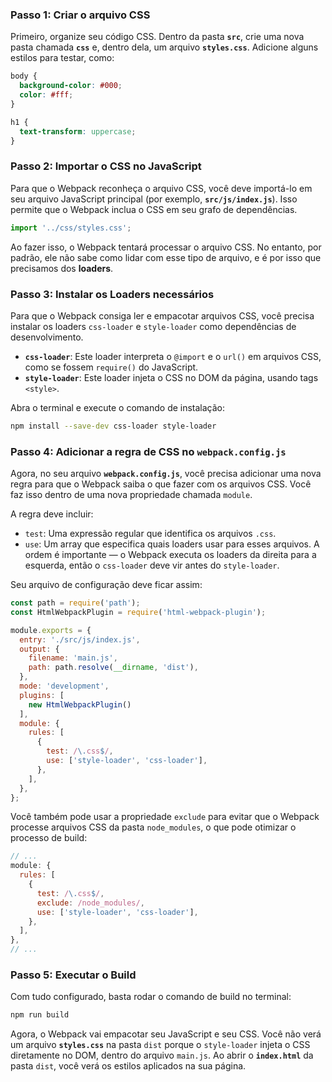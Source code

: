 ### Passo 1: Criar o arquivo CSS

Primeiro, organize seu código CSS. Dentro da pasta **`src`**, crie uma nova pasta chamada **`css`** e, dentro dela, um arquivo **`styles.css`**. Adicione alguns estilos para testar, como:

```css
body {
  background-color: #000;
  color: #fff;
}

h1 {
  text-transform: uppercase;
}
```

### Passo 2: Importar o CSS no JavaScript

Para que o Webpack reconheça o arquivo CSS, você deve importá-lo em seu arquivo JavaScript principal (por exemplo, **`src/js/index.js`**). Isso permite que o Webpack inclua o CSS em seu grafo de dependências.

```javascript
import '../css/styles.css';
```

Ao fazer isso, o Webpack tentará processar o arquivo CSS. No entanto, por padrão, ele não sabe como lidar com esse tipo de arquivo, e é por isso que precisamos dos **loaders**.

### Passo 3: Instalar os Loaders necessários

Para que o Webpack consiga ler e empacotar arquivos CSS, você precisa instalar os loaders `css-loader` e `style-loader` como dependências de desenvolvimento.

  * **`css-loader`**: Este loader interpreta o `@import` e o `url()` em arquivos CSS, como se fossem `require()` do JavaScript.
  * **`style-loader`**: Este loader injeta o CSS no DOM da página, usando tags `<style>`.

Abra o terminal e execute o comando de instalação:

```bash
npm install --save-dev css-loader style-loader
```

### Passo 4: Adicionar a regra de CSS no `webpack.config.js`

Agora, no seu arquivo **`webpack.config.js`**, você precisa adicionar uma nova regra para que o Webpack saiba o que fazer com os arquivos CSS. Você faz isso dentro de uma nova propriedade chamada `module`.

A regra deve incluir:

  * `test`: Uma expressão regular que identifica os arquivos `.css`.
  * `use`: Um array que especifica quais loaders usar para esses arquivos. A ordem é importante — o Webpack executa os loaders da direita para a esquerda, então o `css-loader` deve vir antes do `style-loader`.

Seu arquivo de configuração deve ficar assim:

```javascript
const path = require('path');
const HtmlWebpackPlugin = require('html-webpack-plugin');

module.exports = {
  entry: './src/js/index.js',
  output: {
    filename: 'main.js',
    path: path.resolve(__dirname, 'dist'),
  },
  mode: 'development',
  plugins: [
    new HtmlWebpackPlugin()
  ],
  module: {
    rules: [
      {
        test: /\.css$/,
        use: ['style-loader', 'css-loader'],
      },
    ],
  },
};
```

Você também pode usar a propriedade `exclude` para evitar que o Webpack processe arquivos CSS da pasta `node_modules`, o que pode otimizar o processo de build:

```javascript
// ...
module: {
  rules: [
    {
      test: /\.css$/,
      exclude: /node_modules/,
      use: ['style-loader', 'css-loader'],
    },
  ],
},
// ...
```

### Passo 5: Executar o Build

Com tudo configurado, basta rodar o comando de build no terminal:

```bash
npm run build
```

Agora, o Webpack vai empacotar seu JavaScript e seu CSS. Você não verá um arquivo **`styles.css`** na pasta `dist` porque o `style-loader` injeta o CSS diretamente no DOM, dentro do arquivo `main.js`. Ao abrir o **`index.html`** da pasta `dist`, você verá os estilos aplicados na sua página.
